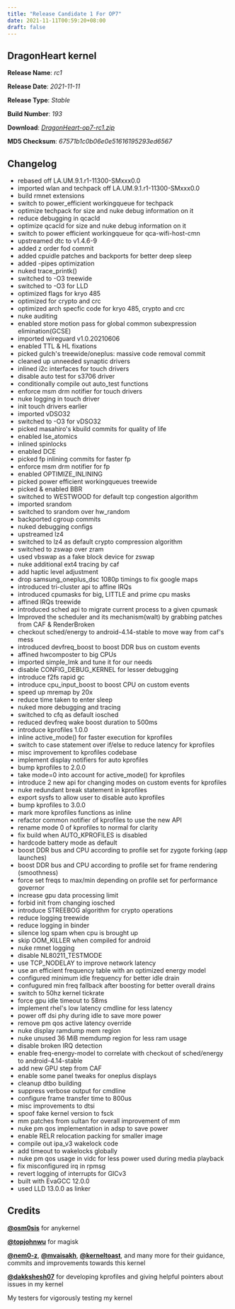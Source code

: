 ```yaml
---
title: "Release Candidate 1 For OP7"
date: 2021-11-11T00:59:20+08:00
draft: false
---
```


## DragonHeart kernel

**Release Name**: *rc1*

**Release Date**: *2021-11-11*

**Release Type**: *Stable*

**Build Number**: *193*

**Download**: *[DragonHeart-op7-rc1.zip](https://github.com/cyberknight777/op7_json/raw/master/DragonHeart-op7-rc1.zip)*

**MD5 Checksum**: *67571b1c0b06e0e51616195293ed6567*

## Changelog

* rebased off LA.UM.9.1.r1-11300-SMxxx0.0
* imported wlan and techpack off LA.UM.9.1.r1-11300-SMxxx0.0
* build rmnet extensions
* switch to power_efficient workingqueue for techpack
* optimize techpack for size and nuke debug information on it
* reduce debugging in qcacld
* optimize qcacld for size and nuke debug information on it
* switch to power efficient workingqueue for qca-wifi-host-cmn
* upstreamed dtc to v1.4.6-9
* added z order fod commit
* added cpuidle patches and backports for better deep sleep
* added -pipes optimization
* nuked trace_printk()
* switched to -O3 treewide
* switched to -O3 for LLD
* optimized flags for kryo 485
* optimized for crypto and crc
* optimized arch specfic code for kryo 485, crypto and crc
* nuke auditing
* enabled store motion pass for global common subexpression elimination(GCSE)
* imported wireguard  v1.0.20210606
* enabled TTL & HL fixations
* picked gulch's treewide/oneplus: massive code removal commit
* cleaned up unneeded synaptic drivers
* inlined i2c interfaces for touch drivers
* disable auto test for s3706 driver
* conditionally compile out auto_test functions
* enforce msm drm notifier for touch drivers
* nuke logging in touch driver
* init touch drivers earlier
* imported vDSO32
* switched to -O3 for vDSO32
* picked masahiro's kbuild commits for quality of life
* enabled lse_atomics
* inlined spinlocks
* enabled DCE
* picked fp inlining commits for faster fp
* enforce msm drm notifier for fp
* enabled OPTIMIZE_INLINING
* picked power efficient workingqueues treewide
* picked & enabled BBR
* switched to WESTWOOD for default tcp congestion algorithm
* imported srandom
* switched to srandom over hw_random
* backported cgroup commits
* nuked debugging configs
* upstreamed lz4
* switched to lz4 as default crypto compression algorithm
* switched to zswap over zram
* used vbswap as a fake block device for zswap
* nuke additional ext4 tracing by caf
* add haptic level adjustment
* drop samsung_oneplus_dsc 1080p timings to fix google maps
* introduced tri-cluster api to affine IRQs
* introduced cpumasks for big, LITTLE and prime cpu masks
* affined IRQs treewide
* introduced sched api to migrate current process to a given cpumask
* Improved the scheduler and its mechanism(walt) by grabbing patches from CAF & RenderBroken
* checkout sched/energy to android-4.14-stable to move way from caf's mess
* introduced devfreq_boost to boost DDR bus on custom events
* affined hwcomposter to big CPUs
* imported simple_lmk and tune it for our needs
* disable CONFIG_DEBUG_KERNEL for lesser debugging
* introduce f2fs rapid gc 
* introduce cpu_input_boost to boost CPU on custom events
* speed up mremap by 20x 
* reduce time taken to enter sleep
* nuked more debugging and tracing
* switched to cfq as default iosched
* reduced devfreq wake boost duration to 500ms
* introduce kprofiles 1.0.0
* inline active_mode() for faster execution for kprofiles
* switch to case statement over if/else to reduce latency for kprofiles
* misc improvement to kprofiles codebase
* implement display notifiers for auto kprofiles
* bump kprofiles to 2.0.0
* take mode=0 into account for active_mode() for kprofiles
* introduce 2 new api for changing modes on custom events for kprofiles
* nuke redundant break statement in kprofiles
* export sysfs to allow user to disable auto kprofiles
* bump kprofiles to 3.0.0
* mark more kprofiles functions as inline
* refactor common notifier of kprofiles to use the new API
* rename mode 0 of kprofiles to normal for clarity
* fix build when AUTO_KPROFILES is disabled
* hardcode battery mode as default
* boost DDR bus and CPU according to profile set for zygote forking (app launches)
* boost DDR bus and CPU according to profile set for frame rendering (smoothness)
* force set freqs to max/min depending on profile set for performance governor
* increase gpu data processing limit
* forbid init from changing iosched
* introduce STREEBOG algorithm for crypto operations
* reduce logging treewide
* reduce logging in binder
* silence log spam when cpu is brought up
* skip OOM_KILLER when compiled for android
* nuke rmnet logging
* disable NL80211_TESTMODE
* use TCP_NODELAY to improve network latency
* use an efficient frequency table with an optimized energy model
* configured minimum idle frequency for better idle drain
* confugured min freq fallback after boosting for better overall drains
* switch to 50hz kernel tickrate
* force gpu idle timeout to 58ms
* implement rhel's low latency cmdline for less latency
* power off dsi phy during idle to save more power
* remove pm qos active latency override
* nuke display ramdump mem region
* nuke unused 36 MiB memdump region for less ram usage
* disable broken IRQ detection
* enable freq-energy-model to correlate with checkout of sched/energy to android-4.14-stable
* add new GPU step from CAF
* enable some panel tweaks for oneplus displays
* cleanup dtbo building
* suppress verbose output for cmdline
* configure frame transfer time to 800us
* misc improvements to dtsi
* spoof fake kernel version to fsck
* mm patches from sultan for overall improvement of mm
* nuke pm qos implementation in adsp to save power
* enable RELR relocation packing for smaller image
* compile out ipa_v3 wakelock code
* add timeout to wakelocks globally
* nuke pm qos usage in vidc for less power used during media playback
* fix misconfigured irq in rpmsg
* revert logging of interrupts for GICv3
* built with EvaGCC 12.0.0
* used LLD 13.0.0 as linker

## Credits

**[@osm0sis](https://github.com/osm0sis)** for anykernel

**[@topjohnwu](https://github.com/topjohnwu)** for magisk

**[@nem0-z](https://github.com/nem0-z)**, **[@mvaisakh](https://github.com/mvaisakh)**, **[@kerneltoast](https://github.com/kerneltoast)**, and many more for their guidance, commits and improvements towards this kernel

**[@dakkshesh07](https://github.com/dakkshesh07)** for developing kprofiles and giving helpful pointers about issues in my kernel

My testers for vigorously testing my kernel
